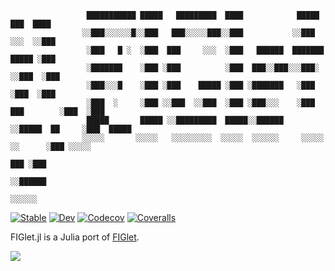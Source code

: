 ```
                 ███████████ █████   █████████  ████            █████            ███  ████
                ░░███░░░░░░█░░███   ███░░░░░███░░███           ░░███            ░░░  ░░███
                 ░███   █ ░  ░███  ███     ░░░  ░███   ██████  ███████          █████ ░███
                 ░███████    ░███ ░███          ░███  ███░░███░░░███░          ░░███  ░███
                 ░███░░░█    ░███ ░███    █████ ░███ ░███████   ░███            ░███  ░███
                 ░███  ░     ░███ ░░███  ░░███  ░███ ░███░░░    ░███ ███        ░███  ░███
                 █████       █████ ░░█████████  █████░░██████   ░░█████  ██     ░███  █████
                ░░░░░       ░░░░░   ░░░░░░░░░  ░░░░░  ░░░░░░     ░░░░░  ░░      ░███ ░░░░░
                                                                            ███ ░███
                                                                           ░░██████
                                                                            ░░░░░░
```


[![Stable](https://img.shields.io/badge/docs-stable-blue.svg)](https://kdheepak.github.io/FIGlet.jl/stable)
[![Dev](https://img.shields.io/badge/docs-dev-blue.svg)](https://kdheepak.github.io/FIGlet.jl/dev)
[![Codecov](https://codecov.io/gh/kdheepak/FIGlet.jl/branch/master/graph/badge.svg)](https://codecov.io/gh/kdheepak/FIGlet.jl)
[![Coveralls](https://coveralls.io/repos/github/kdheepak/FIGlet.jl/badge.svg?branch=master)](https://coveralls.io/github/kdheepak/FIGlet.jl?branch=master)

FIGlet.jl is a Julia port of [FIGlet](http://www.figlet.org/).

![](https://user-images.githubusercontent.com/1813121/66729028-10444680-ee38-11e9-99a8-c366b7d9eec9.png)
